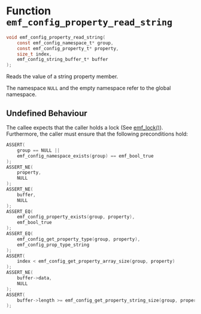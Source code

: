 # Function `emf_config_property_read_string`

```c
void emf_config_property_read_string(
    const emf_config_namespace_t* group,
    const emf_config_property_t* property,
    size_t index,
    emf_config_string_buffer_t* buffer
);
```

Reads the value of a string property member.

The namespace `NULL` and the empty namespace refer to the global namespace.

## Undefined Behaviour

The callee expects that the caller holds a lock (See [emf_lock()](./fn.emf_lock.md)).  
Furthermore, the caller must ensure that the following preconditions hold:

```c
ASSERT(
    group == NULL ||
    emf_config_namespace_exists(group) == emf_bool_true
);
ASSERT_NE(
    property,
    NULL
);
ASSERT_NE(
    buffer,
    NULL
);
ASSERT_EQ(
    emf_config_property_exists(group, property),
    emf_bool_true
);
ASSERT_EQ(
    emf_config_get_property_type(group, property),
    emf_config_prop_type_string
);
ASSERT(
    index < emf_config_get_property_array_size(group, property)
);
ASSERT_NE(
    buffer->data,
    NULL
);
ASSERT(
    buffer->length >= emf_config_get_property_string_size(group, property, index)
);
```
